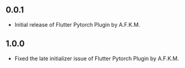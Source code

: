 ## 0.0.1

* Initial release of Flutter Pytorch Plugin by A.F.K.M.

## 1.0.0

* Fixed the late initializer issue of Flutter Pytorch Plugin by A.F.K.M.